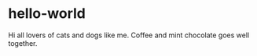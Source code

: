 # hello-world
Hi all
lovers of cats and dogs 
like me. Coffee and mint chocolate goes well together.
